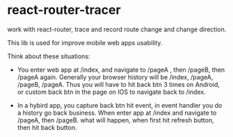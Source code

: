 # react-router-tracer
work with react-router, trace and record route change and change direction.

This lib is used for improve mobile web apps usability.

Think about these situations:

* You enter web app at /index, and navigate to /pageA , then /pageB, then /pageA again. Generally your browser history will be /index, /pageA, /pageB, /pageA. Thus you will have to hit back btn 3 times on Android, or custom back btn in the page on IOS to navigate back to /index. 

* In a hybird app, you capture back btn hit event, in event handler you do a history go back business. When enter app at /index and navigate to /pageA, then /pageB. what will happen, when first hit refresh button, then hit back button.
